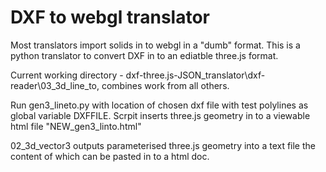 # DXF to webgl translator

Most translators import solids in to webgl in a "dumb" format. This is a python translator to convert DXF in to an ediatble three.js format.

Current working directory  - dxf-three.js-JSON_translator\dxf-reader\03_3d_line_to, combines work from all others.

Run gen3_lineto.py with location of chosen dxf file with test polylines as global variable DXFFILE. Scrpit inserts three.js geometry in to a viewable html file "NEW_gen3_linto.html"

02_3d_vector3 outputs parameterised three.js geometry into a text file the content of which can be pasted in to a html doc.